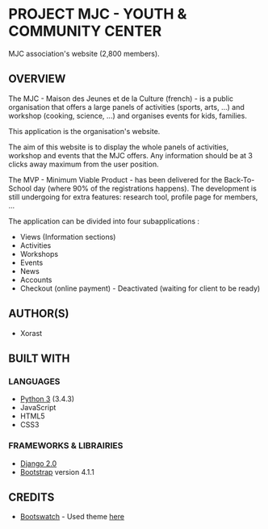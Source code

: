 # PROJECT MJC - YOUTH & COMMUNITY CENTER

MJC association's website (2,800 members).

## OVERVIEW
The MJC - Maison des Jeunes et de la Culture (french) - is a public organisation that offers a large panels of activities (sports, arts, ...) and workshop (cooking, science, ...) and organises events for kids, families.

This application is the organisation's website.

The aim of this website is to display the whole panels of activities, workshop and events that the MJC offers.
Any information should be at 3 clicks away maximum from the user position.

The MVP - Minimum Viable Product - has been delivered for the Back-To-School day (where 90% of the registrations happens).
The development is still undergoing for extra features: research tool, profile page for members, ...

The application can be divided into four subapplications :
* Views (Information sections)
* Activities
* Workshops
* Events
* News
* Accounts
* Checkout (online payment) - Deactivated (waiting for client to be ready)

    
## AUTHOR(S)
* Xorast


## BUILT WITH
### LANGUAGES
* [Python 3](https://www.python.org/) (3.4.3) 
* JavaScript
* HTML5 
* CSS3

### FRAMEWORKS & LIBRAIRIES
* [Django 2.0](https://www.djangoproject.com/)
* [Bootstrap](https://getbootstrap.com/) version 4.1.1

## CREDITS
* [Bootswatch](https://bootswatch.com/) - Used theme [here](https://bootswatch.com/cerulean/)